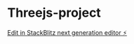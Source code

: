 # Threejs-project

[Edit in StackBlitz next generation editor ⚡️](https://stackblitz.com/~/github.com/LucSarrazin/Threejs-project)